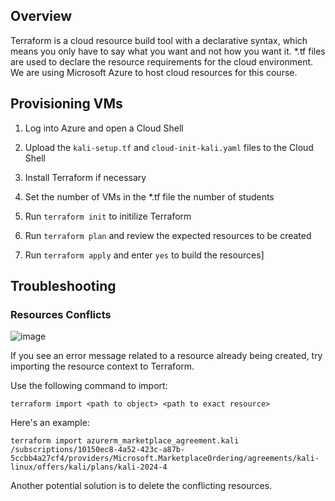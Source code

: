 ## Overview
Terraform is a cloud resource build tool with a declarative syntax, which means you only have to say what you want and not how you want it. *.tf files are used to declare the resource requirements for the cloud environment. We are using Microsoft Azure to host cloud resources for this course.

## Provisioning VMs
1. Log into Azure and open a Cloud Shell

1. Upload the `kali-setup.tf` and `cloud-init-kali.yaml` files to the Cloud Shell

1. Install Terraform if necessary

1. Set the number of VMs in the *.tf file the number of students 

1. Run `terraform init` to initilize Terraform

1. Run `terraform plan` and review the expected resources to be created

1. Run `terraform apply` and enter `yes` to build the resources]

## Troubleshooting
### Resources Conflicts
![image](https://github.com/user-attachments/assets/f7424474-e878-409f-8230-3de7bfd526f6)

If you see an error message related to a resource already being created, try importing the resource context to Terraform.

Use the following command to import:

```
terraform import <path to object> <path to exact resource>
```

Here's an example:
```
terraform import azurerm_marketplace_agreement.kali /subscriptions/10150ec8-4a52-423c-a87b-5ccbb4a27cf4/providers/Microsoft.MarketplaceOrdering/agreements/kali-linux/offers/kali/plans/kali-2024-4
```

Another potential solution is to delete the conflicting resources.
